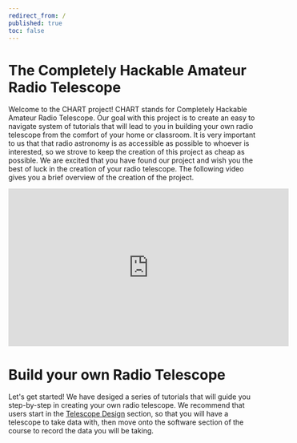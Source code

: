 ```yaml
---
redirect_from: /
published: true
toc: false
---
```

The Completely Hackable Amateur Radio Telescope
======
Welcome to the CHART project! CHART stands for Completely Hackable Amateur Radio Telescope. Our goal with this project is to create an easy to navigate system of tutorials that will lead to you in building your own radio telescope from the comfort of your home or classroom. It is very important to us that that radio astronomy is as accessible as possible to whoever is interested, so we strove to keep the creation of this project as cheap as possible. We are excited that you have found our project and wish you the best of luck in the creation of your radio telescope. The following video gives you a brief overview of the creation of the project.



<iframe width="560" height="315" src="https://www.youtube.com/embed/XAxNngnJvUI" title="YouTube video player" frameborder="0" allow="accelerometer; autoplay; clipboard-write; encrypted-media; gyroscope; picture-in-picture; web-share" allowfullscreen></iframe>

# Build your own Radio Telescope
Let's get started! We have desiged a series of tutorials that will guide you step-by-step in creating your own radio
telescope. We recommend that users start in the [Telescope
Design](telescope_design.html) section, so that you will have a telescope to take data with, then move onto the software section of the course to record the data you will be taking.



